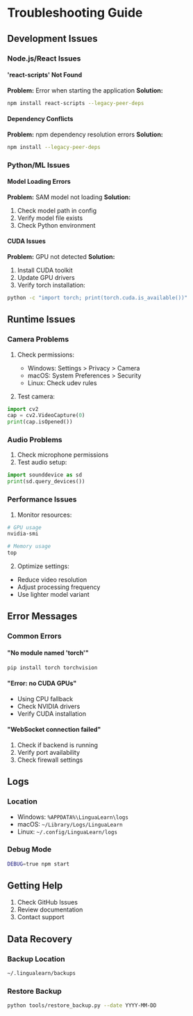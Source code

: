 # Troubleshooting Guide

## Development Issues

### Node.js/React Issues

#### 'react-scripts' Not Found
**Problem:** Error when starting the application
**Solution:**
```bash
npm install react-scripts --legacy-peer-deps
```

#### Dependency Conflicts
**Problem:** npm dependency resolution errors
**Solution:**
```bash
npm install --legacy-peer-deps
```

### Python/ML Issues

#### Model Loading Errors
**Problem:** SAM model not loading
**Solution:**
1. Check model path in config
2. Verify model file exists
3. Check Python environment

#### CUDA Issues
**Problem:** GPU not detected
**Solution:**
1. Install CUDA toolkit
2. Update GPU drivers
3. Verify torch installation:
```bash
python -c "import torch; print(torch.cuda.is_available())"
```

## Runtime Issues

### Camera Problems

1. Check permissions:
   - Windows: Settings > Privacy > Camera
   - macOS: System Preferences > Security
   - Linux: Check udev rules

2. Test camera:
```python
import cv2
cap = cv2.VideoCapture(0)
print(cap.isOpened())
```

### Audio Problems

1. Check microphone permissions
2. Test audio setup:
```python
import sounddevice as sd
print(sd.query_devices())
```

### Performance Issues

1. Monitor resources:
```bash
# GPU usage
nvidia-smi

# Memory usage
top
```

2. Optimize settings:
- Reduce video resolution
- Adjust processing frequency
- Use lighter model variant

## Error Messages

### Common Errors

#### "No module named 'torch'"
```bash
pip install torch torchvision
```

#### "Error: no CUDA GPUs"
- Using CPU fallback
- Check NVIDIA drivers
- Verify CUDA installation

#### "WebSocket connection failed"
1. Check if backend is running
2. Verify port availability
3. Check firewall settings

## Logs

### Location
- Windows: `%APPDATA%\LinguaLearn\logs`
- macOS: `~/Library/Logs/LinguaLearn`
- Linux: `~/.config/LinguaLearn/logs`

### Debug Mode
```bash
DEBUG=true npm start
```

## Getting Help

1. Check GitHub Issues
2. Review documentation
3. Contact support

## Data Recovery

### Backup Location
```bash
~/.lingualearn/backups
```

### Restore Backup
```bash
python tools/restore_backup.py --date YYYY-MM-DD
```